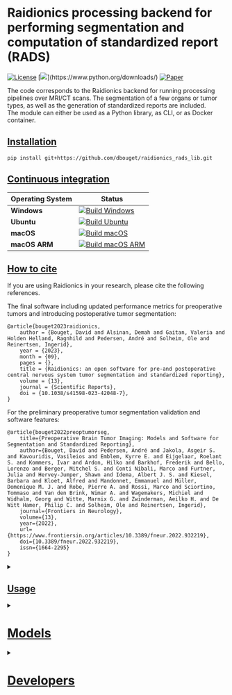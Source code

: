 # Raidionics processing backend for performing segmentation and computation of standardized report (RADS)

[![License](https://img.shields.io/badge/License-BSD%202--Clause-orange.svg)](https://opensource.org/licenses/BSD-2-Clause)
[![](https://img.shields.io/badge/python-(3.7)|3.8|3.9|3.10|(3.11)-blue.svg)](https://www.python.org/downloads/)
[![Paper](https://zenodo.org/badge/DOI/10.3389/fneur.2022.932219.svg)](https://www.frontiersin.org/articles/10.3389/fneur.2022.932219/full)

The code corresponds to the Raidionics backend for running processing pipelines over MRI/CT scans. The segmentation of
a few organs or tumor types, as well as the generation of standardized reports are included.  
The module can either be used as a Python library, as CLI, or as Docker container.

## [Installation](https://github.com/dbouget/raidionics_rads_lib#installation)

```
pip install git+https://github.com/dbouget/raidionics_rads_lib.git
```

## [Continuous integration](https://github.com/dbouget/raidionics_rads_lib#continuous-integration)

| Operating System | Status                                                                                                                                                                                                     |
|------------------|------------------------------------------------------------------------------------------------------------------------------------------------------------------------------------------------------------|
| **Windows**      | [![Build Windows](https://github.com/dbouget/raidionics_rads_lib/actions/workflows/build_windows.yml/badge.svg)](https://github.com/dbouget/raidionics_rads_lib/actions/workflows/build_windows.yml)       |
| **Ubuntu**       | [![Build Ubuntu](https://github.com/dbouget/raidionics_rads_lib/actions/workflows/build_ubuntu.yml/badge.svg)](https://github.com/dbouget/raidionics_rads_lib/actions/workflows/build_ubuntu.yml)          |
| **macOS**        | [![Build macOS](https://github.com/dbouget/raidionics_rads_lib/actions/workflows/build_macos.yml/badge.svg)](https://github.com/dbouget/raidionics_rads_lib/actions/workflows/build_macos.yml)             |
| **macOS ARM**    | [![Build macOS ARM](https://github.com/dbouget/raidionics_rads_lib/actions/workflows/build_macos_arm.yml/badge.svg)](https://github.com/dbouget/raidionics_rads_lib/actions/workflows/build_macos_arm.yml) |

## [How to cite](https://github.com/dbouget/raidionics_rads_lib#how-to-cite)
If you are using Raidionics in your research, please cite the following references.

The final software including updated performance metrics for preoperative tumors and introducing postoperative tumor segmentation:
```
@article{bouget2023raidionics,
    author = {Bouget, David and Alsinan, Demah and Gaitan, Valeria and Holden Helland, Ragnhild and Pedersen, André and Solheim, Ole and Reinertsen, Ingerid},
    year = {2023},
    month = {09},
    pages = {},
    title = {Raidionics: an open software for pre-and postoperative central nervous system tumor segmentation and standardized reporting},
    volume = {13},
    journal = {Scientific Reports},
    doi = {10.1038/s41598-023-42048-7},
}
```

For the preliminary preoperative tumor segmentation validation and software features:
```
@article{bouget2022preoptumorseg,
    title={Preoperative Brain Tumor Imaging: Models and Software for Segmentation and Standardized Reporting},
    author={Bouget, David and Pedersen, André and Jakola, Asgeir S. and Kavouridis, Vasileios and Emblem, Kyrre E. and Eijgelaar, Roelant S. and Kommers, Ivar and Ardon, Hilko and Barkhof, Frederik and Bello, Lorenzo and Berger, Mitchel S. and Conti Nibali, Marco and Furtner, Julia and Hervey-Jumper, Shawn and Idema, Albert J. S. and Kiesel, Barbara and Kloet, Alfred and Mandonnet, Emmanuel and Müller, Domenique M. J. and Robe, Pierre A. and Rossi, Marco and Sciortino, Tommaso and Van den Brink, Wimar A. and Wagemakers, Michiel and Widhalm, Georg and Witte, Marnix G. and Zwinderman, Aeilko H. and De Witt Hamer, Philip C. and Solheim, Ole and Reinertsen, Ingerid},
    journal={Frontiers in Neurology},
    volume={13},
    year={2022},
    url={https://www.frontiersin.org/articles/10.3389/fneur.2022.932219},
    doi={10.3389/fneur.2022.932219},
    issn={1664-2295}
}
```

<details>
<summary>

## [Usage](https://github.com/dbouget/raidionics_rads_lib#usage)
</summary>

### [CLI](https://github.com/dbouget/raidionics_rads_lib#cli)
```
raidionicsrads CONFIG
```

CONFIG should point to a configuration file (*.ini), specifying all runtime parameters,
according to the pattern from [**blank_main_config.ini**](https://github.com/dbouget/raidionics-rads-lib/blob/master/blank_main_config.ini).

### [Python module](https://github.com/dbouget/raidionics_rads_lib#python-module)
```
from raidionicsrads.compute import run_rads
run_rads(config_filename="/path/to/main_config.ini")
```

### [Docker](https://github.com/dbouget/raidionics_rads_lib#docker)
:warning: The Docker image can only perform inference using the CPU, there is no GPU support at this stage.
```
docker pull dbouget/raidionics-rads:v1.1
```

For opening the Docker image and interacting with it, run:  
```
docker run --entrypoint /bin/bash -v /home/<username>/<resources_path>:/home/ubuntu/resources -t -i --runtime=nvidia --network=host --ipc=host dbouget/raidionics-rads:v1.1
```

The `/home/<username>/<resources_path>` before the column sign has to be changed to match a directory on your local 
machine containing the data to expose to the docker image. Namely, it must contain folder(s) with images you want to 
run inference on, as long as a folder with the trained models to use, and a destination folder where the results will 
be placed.

For launching the Docker image as a CLI, run:  
```
docker run -v /home/<username>/<resources_path>:/home/ubuntu/resources -t -i --runtime=nvidia --network=host --ipc=host dbouget/raidionics-rads:v1.1 -c /home/ubuntu/resources/<path>/<to>/main_config.ini -v <verbose>
```

The `<path>/<to>/main_config.ini` must point to a valid configuration file on your machine, as a relative path to the `/home/<username>/<resources_path>` described above.
For example, if the file is located on my machine under `/home/myuser/Data/RADS/main_config.ini`, 
and that `/home/myuser/Data` is the mounted resources partition mounted on the Docker image, the new relative path will be `RADS/main_config.ini`.  
The `<verbose>` level can be selected from [debug, info, warning, error].

</details>

<details>
<summary>

# [Models](https://github.com/dbouget/raidionics_rads_lib#models)
</summary>

The trained models are automatically downloaded when running Raidionics or Raidionics-Slicer.
Alternatively, all existing Raidionics models can be browsed [here](https://github.com/dbouget/Raidionics-models/releases/tag/1.2.0) directly.
</details>

<details>
<summary>

# [Developers](https://github.com/dbouget/raidionics_rads_lib#developers)
</summary>

```
git clone https://github.com/dbouget/raidionics_rads_lib.git --recurse-submodules
```
For running inference on GPU through the raidionics_seg_lib backend, your machine must be properly configured
(cf. [here](https://onnxruntime.ai/docs/execution-providers/CUDA-ExecutionProvider.html))  

The ANTs library can be manually installed (from source) and be used as a cpp backend rather than Python.
Visit https://github.com/ANTsX/ANTs.


</details>